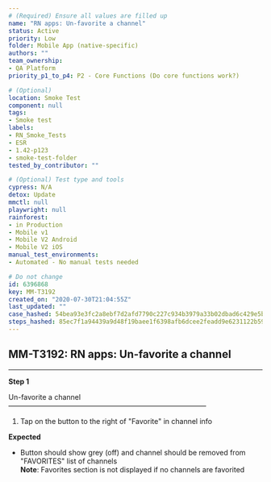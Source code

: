 ```yaml
---
# (Required) Ensure all values are filled up
name: "RN apps: Un-favorite a channel"
status: Active
priority: Low
folder: Mobile App (native-specific)
authors: ""
team_ownership: 
- QA Platform
priority_p1_to_p4: P2 - Core Functions (Do core functions work?)

# (Optional)
location: Smoke Test
component: null
tags: 
- Smoke test
labels: 
- RN_Smoke_Tests
- ESR
- 1.42-p123
- smoke-test-folder
tested_by_contributor: ""

# (Optional) Test type and tools
cypress: N/A
detox: Update
mmctl: null
playwright: null
rainforest: 
- in Production
- Mobile v1
- Mobile V2 Android
- Mobile V2 iOS
manual_test_environments: 
- Automated - No manual tests needed

# Do not change
id: 6396868
key: MM-T3192
created_on: "2020-07-30T21:04:55Z"
last_updated: ""
case_hashed: 54bea93e3fc2a8ebf7d2afd7790c227c934b3979a33b02dbad6c429e5b1d0da45e9c935413389a3b1aea39305020f50c
steps_hashed: 85ec7f1a94439a9d48f19baee1f6398afb6dcee2feadd9e6231122b59661c4616f8da1740f6db6b06ccc9548fa678b1a
---
```


<!-- (Auto-generated) Based on frontmatter's "key" and "name" -->

## MM-T3192: RN apps: Un-favorite a channel

---

**Step 1**

Un-favorite a channel\
————————————————————————————

1. Tap on the button to the right of "Favorite" in channel info

**Expected**

- Button should show grey (off) and channel should be removed from "FAVORITES" list of channels
  \
  **Note**: Favorites section is not displayed if no channels are favorited

